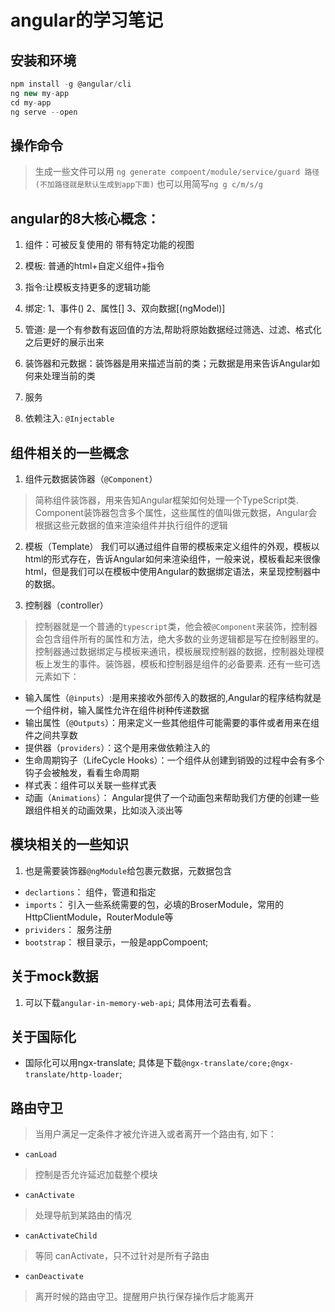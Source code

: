 # angular的学习笔记

## 安装和环境
```javascript
npm install -g @angular/cli
ng new my-app
cd my-app 
ng serve --open
```
## 操作命令
> 生成一些文件可以用 ```ng generate compoent/module/service/guard 路径(不加路径就是默认生成到app下面)```
也可以用简写```ng g c/m/s/g```
## angular的8大核心概念：

1. 组件：可被反复使用的 带有特定功能的视图

2. 模板: 普通的html+自定义组件+指令

3. 指令:让模板支持更多的逻辑功能

4. 绑定: 1、事件() 2、属性[] 3、双向数据[(ngModel)]

5. 管道: 是一个有参数有返回值的方法,帮助将原始数据经过筛选、过滤、格式化之后更好的展示出来

6. 装饰器和元数据：装饰器是用来描述当前的类；元数据是用来告诉Angular如何来处理当前的类

7. 服务

8. 依赖注入: ```@Injectable```

## 组件相关的一些概念
1. 组件元数据装饰器（```@Component```）
> 简称组件装饰器，用来告知Angular框架如何处理一个TypeScript类.
Component装饰器包含多个属性，这些属性的值叫做元数据，Angular会根据这些元数据的值来渲染组件并执行组件的逻辑

2. 模板（Template）
我们可以通过组件自带的模板来定义组件的外观，模板以html的形式存在，告诉Angular如何来渲染组件，一般来说，模板看起来很像html，但是我们可以在模板中使用Angular的数据绑定语法，来呈现控制器中的数据。

3. 控制器（controller）
> 控制器就是一个普通的```typescript```类，他会被```@Component```来装饰，控制器会包含组件所有的属性和方法，绝大多数的业务逻辑都是写在控制器里的。控制器通过数据绑定与模板来通讯，模板展现控制器的数据，控制器处理模板上发生的事件。装饰器，模板和控制器是组件的必备要素.
还有一些可选元素如下：
- 输入属性（```@inputs```）:是用来接收外部传入的数据的,Angular的程序结构就是一个组件树，输入属性允许在组件树种传递数据
- 输出属性（```@Outputs```）：用来定义一些其他组件可能需要的事件或者用来在组件之间共享数
- 提供器（```providers```）：这个是用来做依赖注入的
- 生命周期钩子（LifeCycle Hooks）：一个组件从创建到销毁的过程中会有多个钩子会被触发，看看生命周期
- 样式表：组件可以关联一些样式表
- 动画（```Animations```）： Angular提供了一个动画包来帮助我们方便的创建一些跟组件相关的动画效果，比如淡入淡出等

## 模块相关的一些知识
1. 也是需要装饰器```@ngModule```给包裹元数据，元数据包含
* ```declartions```： 组件，管道和指定
* ```imports```： 引入一些系统需要的包，必填的BroserModule，常用的HttpClientModule，RouterModule等
* ```prividers```： 服务注册
* ```bootstrap```： 根目录示，一般是appCompoent;

## 关于mock数据
1. 可以下载```angular-in-memory-web-api```; 具体用法可去看看。

## 关于国际化
- 国际化可以用ngx-translate; 具体是下载`@ngx-translate/core;@ngx-translate/http-loader`;

## 路由守卫
> 当用户满足一定条件才被允许进入或者离开一个路由有, 如下：
- ```canLoad```
> 控制是否允许延迟加载整个模块
- ```canActivate```
> 处理导航到某路由的情况
- ```canActivateChild```
> 等同 canActivate，只不过针对是所有子路由
- ```canDeactivate```
> 离开时候的路由守卫。提醒用户执行保存操作后才能离开